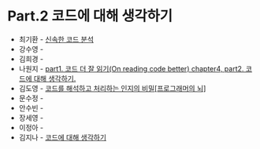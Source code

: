 # Part.2 코드에 대해 생각하기

- 최기환 - [신속한 코드 분석](https://www.blog.gihwan-dev.com/posts/book-study-programmers-brain-part-2/)
- 강수영 - []()
- 김희경 - []()
- 나원지 - [part1. 코드 더 잘 읽기(On reading code better) chapter4, part2. 코드에 대해 생각하기.](https://rowandev.notion.site/part1-On-reading-code-better-chapter4-part2-1091581c5b968059a577d4f7e4a9dcc6?pvs=4)
- 김도영 - [코드를 해석하고 처리하는 인지의 비밀[프로그래머의 뇌]](https://medium.com/@Dodo3/%ED%94%84%EB%A1%9C%EA%B7%B8%EB%9E%98%EB%A8%B8%EC%9D%98-%EB%87%8C-4c55b3286bb7)
- 문수정 - []()
- 안수빈 - []()
- 장세영 - []()
- 이정아 - []()
- 김지나 - [코드에 대해 생각하기](https://zzinao.notion.site/Part-2-6aa4173aa5de4d60b695d7c2ac46d7d2?pvs=4)